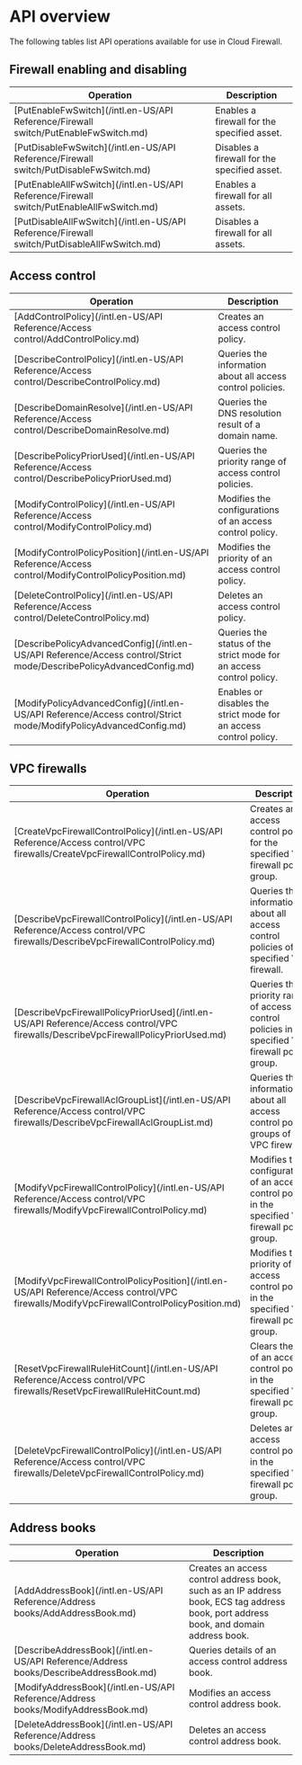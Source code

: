 # API overview

The following tables list API operations available for use in Cloud Firewall.

## Firewall enabling and disabling

|Operation|Description|
|---------|-----------|
|[PutEnableFwSwitch](/intl.en-US/API Reference/Firewall switch/PutEnableFwSwitch.md)|Enables a firewall for the specified asset.|
|[PutDisableFwSwitch](/intl.en-US/API Reference/Firewall switch/PutDisableFwSwitch.md)|Disables a firewall for the specified asset.|
|[PutEnableAllFwSwitch](/intl.en-US/API Reference/Firewall switch/PutEnableAllFwSwitch.md)|Enables a firewall for all assets.|
|[PutDisableAllFwSwitch](/intl.en-US/API Reference/Firewall switch/PutDisableAllFwSwitch.md)|Disables a firewall for all assets.|

## Access control

|Operation|Description|
|---------|-----------|
|[AddControlPolicy](/intl.en-US/API Reference/Access control/AddControlPolicy.md)|Creates an access control policy.|
|[DescribeControlPolicy](/intl.en-US/API Reference/Access control/DescribeControlPolicy.md)|Queries the information about all access control policies.|
|[DescribeDomainResolve](/intl.en-US/API Reference/Access control/DescribeDomainResolve.md)|Queries the DNS resolution result of a domain name.|
|[DescribePolicyPriorUsed](/intl.en-US/API Reference/Access control/DescribePolicyPriorUsed.md)|Queries the priority range of access control policies.|
|[ModifyControlPolicy](/intl.en-US/API Reference/Access control/ModifyControlPolicy.md)|Modifies the configurations of an access control policy.|
|[ModifyControlPolicyPosition](/intl.en-US/API Reference/Access control/ModifyControlPolicyPosition.md)|Modifies the priority of an access control policy.|
|[DeleteControlPolicy](/intl.en-US/API Reference/Access control/DeleteControlPolicy.md)|Deletes an access control policy.|
|[DescribePolicyAdvancedConfig](/intl.en-US/API Reference/Access control/Strict mode/DescribePolicyAdvancedConfig.md)|Queries the status of the strict mode for an access control policy.|
|[ModifyPolicyAdvancedConfig](/intl.en-US/API Reference/Access control/Strict mode/ModifyPolicyAdvancedConfig.md)|Enables or disables the strict mode for an access control policy.|

## VPC firewalls

|Operation|Description|
|---------|-----------|
|[CreateVpcFirewallControlPolicy](/intl.en-US/API Reference/Access control/VPC firewalls/CreateVpcFirewallControlPolicy.md)|Creates an access control policy for the specified VPC firewall policy group.|
|[DescribeVpcFirewallControlPolicy](/intl.en-US/API Reference/Access control/VPC firewalls/DescribeVpcFirewallControlPolicy.md)|Queries the information about all access control policies of the specified VPC firewall.|
|[DescribeVpcFirewallPolicyPriorUsed](/intl.en-US/API Reference/Access control/VPC firewalls/DescribeVpcFirewallPolicyPriorUsed.md)|Queries the priority range of access control policies in the specified VPC firewall policy group.|
|[DescribeVpcFirewallAclGroupList](/intl.en-US/API Reference/Access control/VPC firewalls/DescribeVpcFirewallAclGroupList.md)|Queries the information about all access control policy groups of the VPC firewall.|
|[ModifyVpcFirewallControlPolicy](/intl.en-US/API Reference/Access control/VPC firewalls/ModifyVpcFirewallControlPolicy.md)|Modifies the configurations of an access control policy in the specified VPC firewall policy group.|
|[ModifyVpcFirewallControlPolicyPosition](/intl.en-US/API Reference/Access control/VPC firewalls/ModifyVpcFirewallControlPolicyPosition.md)|Modifies the priority of an access control policy in the specified VPC firewall policy group.|
|[ResetVpcFirewallRuleHitCount](/intl.en-US/API Reference/Access control/VPC firewalls/ResetVpcFirewallRuleHitCount.md)|Clears the hits of an access control policy in the specified VPC firewall policy group.|
|[DeleteVpcFirewallControlPolicy](/intl.en-US/API Reference/Access control/VPC firewalls/DeleteVpcFirewallControlPolicy.md)|Deletes an access control policy in the specified VPC firewall policy group.|

## Address books

|Operation|Description|
|---------|-----------|
|[AddAddressBook](/intl.en-US/API Reference/Address books/AddAddressBook.md)|Creates an access control address book, such as an IP address book, ECS tag address book, port address book, and domain address book.|
|[DescribeAddressBook](/intl.en-US/API Reference/Address books/DescribeAddressBook.md)|Queries details of an access control address book.|
|[ModifyAddressBook](/intl.en-US/API Reference/Address books/ModifyAddressBook.md)|Modifies an access control address book.|
|[DeleteAddressBook](/intl.en-US/API Reference/Address books/DeleteAddressBook.md)|Deletes an access control address book.|

